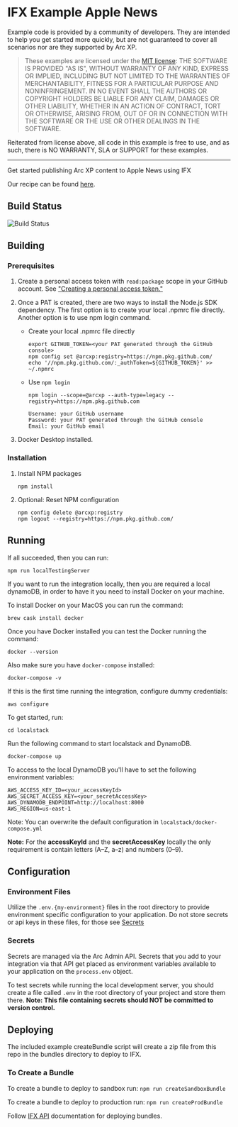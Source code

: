 # IFX Example Apple News

Example code is provided by a community of developers. They are intended to help you get started more quickly, but are not guaranteed to cover all scenarios nor are they supported by Arc XP.

> These examples are licensed under the [MIT license](https://mit-license.org/): THE SOFTWARE IS PROVIDED "AS IS", WITHOUT WARRANTY OF ANY KIND, EXPRESS OR IMPLIED, INCLUDING BUT NOT LIMITED TO THE WARRANTIES OF MERCHANTABILITY, FITNESS FOR A PARTICULAR PURPOSE AND NONINFRINGEMENT. IN NO EVENT SHALL THE AUTHORS OR COPYRIGHT HOLDERS BE LIABLE FOR ANY CLAIM, DAMAGES OR OTHER LIABILITY, WHETHER IN AN ACTION OF CONTRACT, TORT OR OTHERWISE, ARISING FROM, OUT OF OR IN CONNECTION WITH THE SOFTWARE OR THE USE OR OTHER DEALINGS IN THE SOFTWARE.

Reiterated from license above, all code in this example is free to use, and as such, there is NO WARRANTY, SLA or SUPPORT for these examples.

----

Get started publishing Arc XP content to Apple News using IFX

Our recipe can be found [here](https://docs.arcxp.com/alc/en/ifx-node-js-recipe-pushing-arc-xp-content-to-apple-news?id=kb_article_view&sys_kb_id=993663ce47a53150eee38788436d4360&spa=1).

## Build Status

![Build Status](https://codebuild.us-east-1.amazonaws.com/badges?uuid=eyJlbmNyeXB0ZWREYXRhIjoiWlhsRUhBTURubTVDeFcrVDljT3NVRHE1bkdxdkZQT2RJbG1TQ0RLaTl0NXJmVkR5QUF6MmJIR3BSaTR4YWZXcUZtalJoQUY2MnRSc0cyZVFqcUVvVGV3PSIsIml2UGFyYW1ldGVyU3BlYyI6IjBhVWo4L0tsL1hkS29pYnQiLCJtYXRlcmlhbFNldFNlcmlhbCI6MX0%3D&branch=main)

## Building

### Prerequisites

1. Create a personal access token with `read:package` scope in your GitHub account. See ["Creating a personal access token."](https://docs.github.com/en/enterprise-server@3.4/authentication/keeping-your-account-and-data-secure/creating-a-personal-access-token)
2. Once a PAT is created, there are two ways to install the Node.js SDK dependency. The first option is to create your local .npmrc file directly. Another option is to use npm login command.

   - Create your local .npmrc file directly
     ```
     export GITHUB_TOKEN=<your PAT generated through the GitHub console>
     npm config set @arcxp:registry=https://npm.pkg.github.com/
     echo '//npm.pkg.github.com/:_authToken=${GITHUB_TOKEN}' >> ~/.npmrc
     ```
   - Use `npm login`
     ```
     npm login --scope=@arcxp --auth-type=legacy --registry=https://npm.pkg.github.com

     Username: your GitHub username
     Password: your PAT generated through the GitHub console
     Email: your GitHub email
     ```
3. Docker Desktop installed.

### Installation
1. Install NPM packages
   ```
   npm install
   ```
2. Optional: Reset NPM configuration
   ```
   npm config delete @arcxp:registry
   npm logout --registry=https://npm.pkg.github.com/
   ```

## Running

If all succeeded, then you can run:
```
npm run localTestingServer
```

If you want to run the integration locally, then you are required a local dynamoDB, in order to have it you need to install Docker on your machine.

To install Docker on your MacOS you can run the command:
```
brew cask install docker
```

Once you have Docker installed you can test the Docker running the command:
```
docker --version
```

Also make sure you have `docker-compose` installed:
```
docker-compose -v
```

If this is the first time running the integration, configure dummy credentials:
```
aws configure
```

To get started, run:
```
cd localstack
```

Run the following command to start localstack and DynamoDB.

```
docker-compose up
```

To access to the local DynamoDB you'll have to set the following environment variables:
```
AWS_ACCESS_KEY_ID=<your_accessKeyId>
AWS_SECRET_ACCESS_KEY=<your_secretAccessKey>
AWS_DYNAMODB_ENDPOINT=http://localhost:8000
AWS_REGION=us-east-1
```

Note: You can overwrite the default configuration in `localstack/docker-compose.yml`

**Note:** For the **accessKeyId** and the **secretAccessKey** locally the only requirement is contain letters (A–Z, a–z) and numbers (0–9).

## Configuration

### Environment Files

Utilize the `.env.{my-environment}` files in the root directory to provide environment specific
configuration to your application. Do not store secrets or api keys in these files, for those see [Secrets](#secrets)

### Secrets

Secrets are managed via the Arc Admin API. Secrets that you add to your integration via that API get placed as environment variables available to your application on the `process.env` object.

To test secrets while running the local development server, you should create a file called `.env` in
the root directory of your project and store them there. **Note: This file containing secrets should NOT be committed to version control.**

## Deploying

The included example createBundle script will create a zip file from this repo in the bundles directory to deploy to IFX.

### To Create a Bundle

To create a bundle to deploy to sandbox run: `npm run createSandboxBundle`

To create a bundle to deploy to production run: `npm run createProdBundle`

Follow [IFX API](https://dev.arcxp.com/api/integrations/integrations-production/#operations-tag-bundles) documentation for deploying bundles.